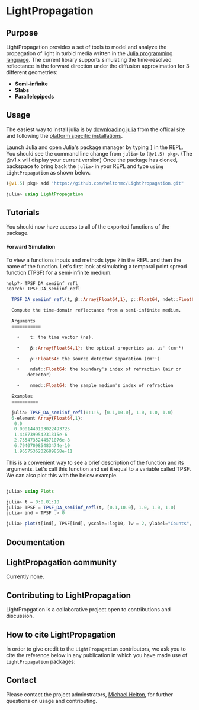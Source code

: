 # LightPropagation

## Purpose

LightPropagation provides a set of tools to model and analyze the propagation of light in turbid media written in the [Julia programming language](https://julialang.org/).
The current library supports simulating the time-resolved reflectance in the forward direction under the diffusion approximation for 3 different geometries:
- __Semi-infinite__ 
- __Slabs__
- __Parallelepipeds__

## Usage

The easiest way to install julia is by [downloading julia](https://julialang.org/downloads/) from the offical site and following the [platform specific installations](https://julialang.org/downloads/platform/). 

Launch Julia and open Julia's package manager by typing `]` in the REPL. You should see the command line change from `julia>` to `(@v1.5) pkg>`. (The @v1.x will display your current version) Once the package has cloned, backspace to bring back the `julia>` in your REPL and type `using LightPropagation` as shown below.

```julia
(@v1.5) pkg> add "https://github.com/heltonmc/LightPropagation.git"

julia> using LightPropagation

```
## Tutorials

You should now have access to all of the exported functions of the package.

#### Forward Simulation

To view a functions inputs and methods type `?` in the REPL and then the name of the function. Let's first look at simulating a temporal point spread function (TPSF) for a semi-infinite medium.

```julia
help?> TPSF_DA_semiinf_refl
search: TPSF_DA_semiinf_refl

  TPSF_DA_semiinf_refl(t, β::Array{Float64,1}, ρ::Float64, ndet::Float64, nmed::Float64)

  Compute the time-domain reflectance from a semi-infinite medium. 

  Arguments
  ≡≡≡≡≡≡≡≡≡≡≡

    •    t: the time vector (ns). 

    •    β::Array{Float64,1}: the optical properties μa, μs' (cm⁻¹)

    •    ρ::Float64: the source detector separation (cm⁻¹)

    •    ndet::Float64: the boundary's index of refraction (air or
        detector)

    •    nmed::Float64: the sample medium's index of refraction

  Examples
  ≡≡≡≡≡≡≡≡≡≡

  julia> TPSF_DA_semiinf_refl(0:1:5, [0.1,10.0], 1.0, 1.0, 1.0)
  6-element Array{Float64,1}:
   0.0
   0.0001440103022493725
   1.446739954231315e-6
   2.7354735244571076e-8
   6.794070985483474e-10
   1.9657536202689858e-11
```
This is a convenient way to see a brief description of the function and its arguments. Let's call this function and set it equal to a variable called TPSF. We can also plot this with the below example. 

```julia

julia> using Plots

julia> t = 0:0.01:10
julia> TPSF = TPSF_DA_semiinf_refl(t, [0.1,10.0], 1.0, 1.0, 1.0)
julia> ind = TPSF .> 0

julia> plot(t[ind], TPSF[ind], yscale=:log10, lw = 2, ylabel="Counts", xlabel="time (ns)", label="TPSF")

```

## Documentation

## LightPropagation community

Currently none.

## Contributing to LightPropagation

LightPropgation is a collaborative project open to contributions and discussion.

## How to cite LightPropagation

In order to give credit to the `LightPropagation` contributors, we ask you to cite the reference below in any publication in which you have made use of `LightPropagation` packages:

## Contact

Please contact the project adminstrators, [Michael Helton](mailto:heltonmc@umich.edu), for further questions on usage and contributing. 

